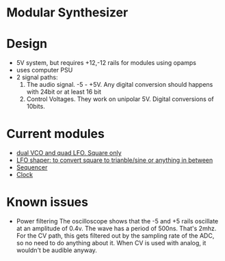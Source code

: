# Modular Synthesizer

# Design
- 5V system, but requires +12,-12 rails for modules using opamps
- uses computer PSU
- 2 signal paths:
    1) The audio signal. -5 - +5V. Any digital conversion should happens with 24bit or at least 16 bit
    2) Control Voltages. They work on unipolar 5V. Digital conversions of 10bits.

# Current modules
- [dual VCO and quad LFO. Square only](modules/osc)
- [LFO shaper: to convert square to trianble/sine or anything in between](modules/waveshaper)
- [Sequencer](modules/sequencer)
- [Clock](modules/clock)

# Known issues
- Power filtering
    The oscilloscope shows that the -5 and +5 rails oscillate at an amplitude of 0.4v. The wave has a period of 500ns.
    That's 2mhz. 
    For the CV path, this gets filtered out by the sampling rate of the ADC, so no need to do anything about it. When CV
    is used with analog, it wouldn't be audible anyway.



